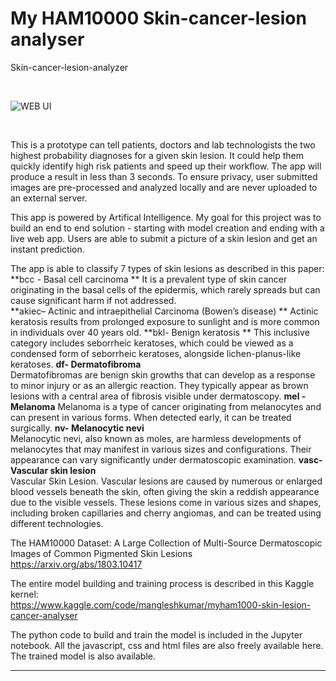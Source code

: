 # My HAM10000 Skin-cancer-lesion analyser
Skin-cancer-lesion-analyzer


<br>

![WEB UI](https://github.com/MangleshKumar1/MyHam-Skin-lesionHAM10000-Skin-cancer-lesion-analyser/assets/97977847/65f35530-01c5-4eb8-8bf5-fe26642ad616)

<br>

This is a prototype can tell patients, doctors and lab technologists the two highest probability diagnoses for a given skin lesion. It could help them quickly identify high risk patients and speed up their workflow. The app will produce a result in less than 3 seconds. To ensure privacy, user submitted images are pre-processed and analyzed locally and are never uploaded to an external server. 

This app is powered by Artifical Intelligence. My goal for this project was to build an end to end solution - starting with model creation and ending with a live web app. Users are able to submit a picture of a skin lesion and get an instant prediction. 

The app is able to classify 7 types of skin lesions as described in this paper:
**bcc - Basal cell carcinoma ** 
It is a prevalent type of  skin cancer originating in the basal 
cells of the epidermis, which rarely spreads but can cause 
significant harm if not addressed.  
**akiec– Actinic and intraepithelial Carcinoma (Bowen’s 
disease) ** 
Actinic keratosis results from prolonged exposure to 
sunlight and is more common in individuals over 40 years old. 
**bkl- Benign keratosis **
This inclusive category includes seborrheic keratoses, 
which could be viewed as a condensed form of seborrheic 
keratoses, alongside lichen-planus-like keratoses. 
**df- Dermatofibroma**   
Dermatofibromas are benign skin growths that can 
develop as a response to minor injury or as an allergic reaction. 
They typically appear as brown lesions with a central area of 
fibrosis visible under dermatoscopy. 
**mel - Melanoma**
Melanoma is a type of cancer originating from 
melanocytes and can present in various forms. When detected 
early, it can be treated surgically. 
**nv- Melanocytic nevi**  
Melanocytic nevi, also known as moles, are harmless 
developments of melanocytes that may manifest in various 
sizes and configurations. Their appearance can vary 
significantly under dermatoscopic examination. 
**vasc- Vascular skin lesion**  
Vascular Skin Lesion. Vascular lesions are caused by 
numerous or enlarged blood vessels beneath the skin, often 
giving the skin a reddish appearance due to the visible vessels. 
These lesions come in various sizes and shapes, including 
broken capillaries and cherry angiomas, and can be treated 
using different technologies.

The HAM10000 Dataset: A Large Collection of Multi-Source Dermatoscopic Images of Common Pigmented Skin Lesions<br>
https://arxiv.org/abs/1803.10417


The entire model building and training process is described in this Kaggle kernel:<br>
https://www.kaggle.com/code/mangleshkumar/myham1000-skin-lesion-cancer-analyser

The python code to build and train the model is included in the Jupyter notebook. All the javascript, css and html files are also freely available here. The trained model is also available.


<hr>
